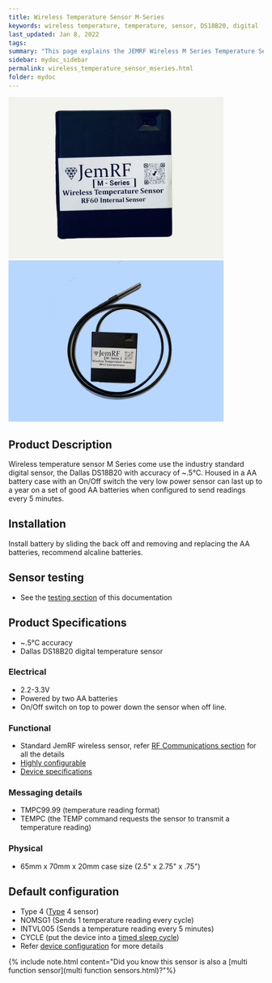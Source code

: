 ```yaml
---
title: Wireless Temperature Sensor M-Series
keywords: wireless temperature, temperature, sensor, DS18B20, digital
last_updated: Jan 8, 2022
tags:
summary: "This page explains the JEMRF Wireless M Series Temperature Sensor"
sidebar: mydoc_sidebar
permalink: wireless_temperature_sensor_mseries.html
folder: mydoc
---
```


<img src="images/mseriesrf60.jpg" width="425"/> <img src="images/mseriesrf61.jpg" width="425"/>

## Product Description
Wireless temperature sensor M Series come use the industry standard digital sensor, the Dallas DS18B20 with accuracy of ~.5°C. Housed in a AA battery case with an On/Off switch the very low power sensor can last up to a year on a set of good AA batteries when configured to send readings every 5 minutes.

## Installation
Install battery by sliding the back off and removing and replacing the AA batteries, recommend alcaline batteries.

## Sensor testing
* See the [testing section](sensor_testing.html) of this documentation

## Product Specifications
* ~.5°C accuracy
* Dallas DS18B20 digital temperature sensor

### Electrical
* 2.2-3.3V
* Powered by two AA batteries
* On/Off switch on top to power down the sensor when off line.

### Functional
* Standard JemRF wireless sensor, refer [RF Communications section](rf_basics.html) for all the details
* [Highly configurable](configuration_overview.html)
* [Device specifications](rf_device_specs.html)

### Messaging details
* TMPC99.99 (temperature reading format)
* TEMPC (the TEMP command requests the sensor to transmit a temperature reading)

### Physical
* 65mm x 70mm x 20mm case size (2.5" x 2.75" x .75")

## Default configuration
* Type 4 ([Type](types.html) 4 sensor)
* NOMSG1 (Sends 1 temperature reading every cycle)
* INTVL005 (Sends a temperature reading every 5 minutes)
* CYCLE (put the device into a [timed sleep cycle](sleep_modes.html))
* Refer [device configuration](configuration_overview.html) for more details

{% include note.html content="Did you know this sensor is also a [multi function sensor](multi function sensors.html)?"%}
